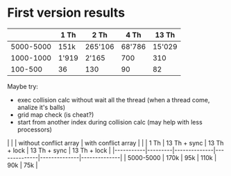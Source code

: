 # First version results

|           | 1 Th    | 2 Th    | 4 Th   | 13 Th  |
|-----------|---------|---------|--------|--------|
| 5000-5000 | 151k    | 265'106 | 68'786 | 15'029 |
| 1000-1000 | 1'919   | 2'165   | 700    | 310    |
| 100-500   | 36      | 130     | 90     | 82     |

Maybe try:<br/>
- exec collision calc without wait all the thread (when a thread come, analize it's balls)<br/>
- grid map check (is cheat?)<br/>
- start from another index during collision calc (may help with less processors)<br/>

|           |         | without conflict array      | with conflict array         |
|           | 1 Th    | 13 Th + sync | 13 Th + lock | 13 Th + sync | 13 Th + lock | 
|-----------|---------|--------------|--------------|--------------|--------------|
| 5000-5000 | 170k    | 95k          | 110k         | 90k          | 75k          |
